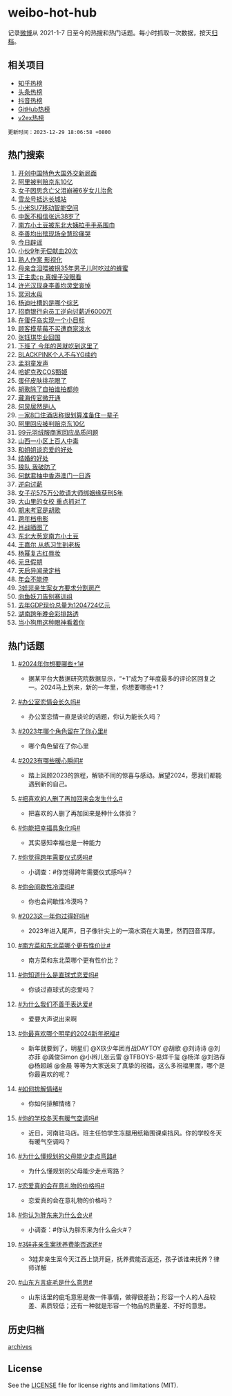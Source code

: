 # weibo-hot-hub

记录[微博](https://www.weibo.com)从 2021-1-7 日至今的热搜和热门话题。每小时抓取一次数据，按天[归档](archives)。

## 相关项目

- [知乎热榜](https://github.com/lonnyzhang423/zhihu-hot-hub)
- [头条热榜](https://github.com/lonnyzhang423/toutiao-hot-hub)
- [抖音热榜](https://github.com/lonnyzhang423/douyin-hot-hub)
- [GitHub热榜](https://github.com/lonnyzhang423/github-hot-hub)
- [v2ex热榜](https://github.com/lonnyzhang423/v2ex-hot-hub)


`更新时间：2023-12-29 18:06:58 +0800`

## 热门搜索

1. [开创中国特色大国外交新局面](https://m.weibo.cn/search?containerid=100103type%3D1%26t%3D10%26q%3D%23%E5%BC%80%E5%88%9B%E4%B8%AD%E5%9B%BD%E7%89%B9%E8%89%B2%E5%A4%A7%E5%9B%BD%E5%A4%96%E4%BA%A4%E6%96%B0%E5%B1%80%E9%9D%A2%23&stream_entry_id=51&isnewpage=1&extparam=seat%3D1%26pos%3D0%26cate%3D10103%26dgr%3D0%26c_type%3D51%26stream_entry_id%3D51%26q%3D%2523%25E5%25BC%2580%25E5%2588%259B%25E4%25B8%25AD%25E5%259B%25BD%25E7%2589%25B9%25E8%2589%25B2%25E5%25A4%25A7%25E5%259B%25BD%25E5%25A4%2596%25E4%25BA%25A4%25E6%2596%25B0%25E5%25B1%2580%25E9%259D%25A2%2523%26filter_type%3Drealtimehot%26display_time%3D1703844417%26pre_seqid%3D17038444174389704359)
1. [阿里被判赔京东10亿](https://m.weibo.cn/search?containerid=100103type%3D1%26t%3D10%26q%3D%23%E9%98%BF%E9%87%8C%E8%A2%AB%E5%88%A4%E8%B5%94%E4%BA%AC%E4%B8%9C10%E4%BA%BF%23&stream_entry_id=31&isnewpage=1&extparam=seat%3D1%26realpos%3D1%26dgr%3D0%26c_type%3D31%26pos%3D0%26lcate%3D5001%26stream_entry_id%3D31%26band_rank%3D1%26flag%3D1%26cate%3D5001%26q%3D%2523%25E9%2598%25BF%25E9%2587%258C%25E8%25A2%25AB%25E5%2588%25A4%25E8%25B5%2594%25E4%25BA%25AC%25E4%25B8%259C10%25E4%25BA%25BF%2523%26filter_type%3Drealtimehot%26display_time%3D1703844417%26pre_seqid%3D17038444174389704359)
1. [女子因思念亡父泪崩被6岁女儿治愈](https://m.weibo.cn/search?containerid=100103type%3D1%26t%3D10%26q%3D%23%E5%A5%B3%E5%AD%90%E5%9B%A0%E6%80%9D%E5%BF%B5%E4%BA%A1%E7%88%B6%E6%B3%AA%E5%B4%A9%E8%A2%AB6%E5%B2%81%E5%A5%B3%E5%84%BF%E6%B2%BB%E6%84%88%23&stream_entry_id=31&isnewpage=1&extparam=seat%3D1%26realpos%3D2%26dgr%3D0%26c_type%3D31%26pos%3D1%26lcate%3D5001%26stream_entry_id%3D31%26band_rank%3D2%26flag%3D32768%26cate%3D5001%26q%3D%2523%25E5%25A5%25B3%25E5%25AD%2590%25E5%259B%25A0%25E6%2580%259D%25E5%25BF%25B5%25E4%25BA%25A1%25E7%2588%25B6%25E6%25B3%25AA%25E5%25B4%25A9%25E8%25A2%25AB6%25E5%25B2%2581%25E5%25A5%25B3%25E5%2584%25BF%25E6%25B2%25BB%25E6%2584%2588%2523%26filter_type%3Drealtimehot%26display_time%3D1703844417%26pre_seqid%3D17038444174389704359)
1. [雪龙号抵达长城站](https://m.weibo.cn/search?containerid=100103type%3D1%26t%3D10%26q%3D%23%E9%9B%AA%E9%BE%99%E5%8F%B7%E6%8A%B5%E8%BE%BE%E9%95%BF%E5%9F%8E%E7%AB%99%23&stream_entry_id=31&isnewpage=1&extparam=seat%3D1%26realpos%3D3%26dgr%3D0%26c_type%3D31%26pos%3D2%26lcate%3D5001%26stream_entry_id%3D31%26band_rank%3D3%26flag%3D1%26cate%3D5001%26q%3D%2523%25E9%259B%25AA%25E9%25BE%2599%25E5%258F%25B7%25E6%258A%25B5%25E8%25BE%25BE%25E9%2595%25BF%25E5%259F%258E%25E7%25AB%2599%2523%26filter_type%3Drealtimehot%26display_time%3D1703844417%26pre_seqid%3D17038444174389704359)
1. [小米SU7移动智能空间](https://m.weibo.cn/search?containerid=100103type%3D1%26t%3D10%26q%3D%23%E5%B0%8F%E7%B1%B3SU7%E7%A7%BB%E5%8A%A8%E6%99%BA%E8%83%BD%E7%A9%BA%E9%97%B4%23&stream_entry_id=31&isnewpage=1&extparam=seat%3D1%26adid%3D217208%26dgr%3D0%26topic_ad%3D1%26c_type%3D31%26is_ad_pos%3D1%26lcate%3D5001%26stream_entry_id%3D31%26band_rank%3D4%26pos%3D3%26cate%3D5001%26q%3D%2523%25E5%25B0%258F%25E7%25B1%25B3SU7%25E7%25A7%25BB%25E5%258A%25A8%25E6%2599%25BA%25E8%2583%25BD%25E7%25A9%25BA%25E9%2597%25B4%2523%26filter_type%3Drealtimehot%26display_time%3D1703844417%26pre_seqid%3D17038444174389704359)
1. [中医不相信张远38岁了](https://m.weibo.cn/search?containerid=100103type%3D1%26t%3D10%26q%3D%E4%B8%AD%E5%8C%BB%E4%B8%8D%E7%9B%B8%E4%BF%A1%E5%BC%A0%E8%BF%9C38%E5%B2%81%E4%BA%86&stream_entry_id=31&isnewpage=1&extparam=seat%3D1%26realpos%3D4%26dgr%3D0%26c_type%3D31%26pos%3D4%26lcate%3D5001%26stream_entry_id%3D31%26band_rank%3D4%26flag%3D1%26cate%3D5001%26q%3D%25E4%25B8%25AD%25E5%258C%25BB%25E4%25B8%258D%25E7%259B%25B8%25E4%25BF%25A1%25E5%25BC%25A0%25E8%25BF%259C38%25E5%25B2%2581%25E4%25BA%2586%26filter_type%3Drealtimehot%26display_time%3D1703844417%26pre_seqid%3D17038444174389704359)
1. [南方小土豆被东北大姨拉手手系围巾](https://m.weibo.cn/search?containerid=100103type%3D1%26t%3D10%26q%3D%23%E5%8D%97%E6%96%B9%E5%B0%8F%E5%9C%9F%E8%B1%86%E8%A2%AB%E4%B8%9C%E5%8C%97%E5%A4%A7%E5%A7%A8%E6%8B%89%E6%89%8B%E6%89%8B%E7%B3%BB%E5%9B%B4%E5%B7%BE%23&stream_entry_id=31&isnewpage=1&extparam=seat%3D1%26realpos%3D5%26dgr%3D0%26c_type%3D31%26pos%3D5%26lcate%3D5001%26stream_entry_id%3D31%26band_rank%3D5%26flag%3D32768%26cate%3D5001%26q%3D%2523%25E5%258D%2597%25E6%2596%25B9%25E5%25B0%258F%25E5%259C%259F%25E8%25B1%2586%25E8%25A2%25AB%25E4%25B8%259C%25E5%258C%2597%25E5%25A4%25A7%25E5%25A7%25A8%25E6%258B%2589%25E6%2589%258B%25E6%2589%258B%25E7%25B3%25BB%25E5%259B%25B4%25E5%25B7%25BE%2523%26filter_type%3Drealtimehot%26display_time%3D1703844417%26pre_seqid%3D17038444174389704359)
1. [李善均出殡现场全慧珍痛哭](https://m.weibo.cn/search?containerid=100103type%3D1%26t%3D10%26q%3D%23%E6%9D%8E%E5%96%84%E5%9D%87%E5%87%BA%E6%AE%A1%E7%8E%B0%E5%9C%BA%E5%85%A8%E6%85%A7%E7%8F%8D%E7%97%9B%E5%93%AD%23&stream_entry_id=31&isnewpage=1&extparam=seat%3D1%26realpos%3D6%26dgr%3D0%26c_type%3D31%26pos%3D6%26lcate%3D5001%26stream_entry_id%3D31%26band_rank%3D6%26flag%3D1%26cate%3D5001%26q%3D%2523%25E6%259D%258E%25E5%2596%2584%25E5%259D%2587%25E5%2587%25BA%25E6%25AE%25A1%25E7%258E%25B0%25E5%259C%25BA%25E5%2585%25A8%25E6%2585%25A7%25E7%258F%258D%25E7%2597%259B%25E5%2593%25AD%2523%26filter_type%3Drealtimehot%26display_time%3D1703844417%26pre_seqid%3D17038444174389704359)
1. [今日辟谣](https://m.weibo.cn/search?containerid=100103type%3D1%26t%3D10%26q%3D%23%E4%BB%8A%E6%97%A5%E8%BE%9F%E8%B0%A3%23&stream_entry_id=31&isnewpage=1&extparam=seat%3D1%26adid%3D215896%26dgr%3D0%26c_type%3D31%26pos%3D7%26lcate%3D5001%26stream_entry_id%3D31%26band_rank%3D7%26is_ad_pos%3D1%26cate%3D5001%26q%3D%2523%25E4%25BB%258A%25E6%2597%25A5%25E8%25BE%259F%25E8%25B0%25A3%2523%26filter_type%3Drealtimehot%26display_time%3D1703844417%26pre_seqid%3D17038444174389704359)
1. [小伙9年无偿献血20次](https://m.weibo.cn/search?containerid=100103type%3D1%26t%3D10%26q%3D%23%E5%B0%8F%E4%BC%999%E5%B9%B4%E6%97%A0%E5%81%BF%E7%8C%AE%E8%A1%8020%E6%AC%A1%23&stream_entry_id=31&isnewpage=1&extparam=seat%3D1%26realpos%3D7%26dgr%3D0%26c_type%3D31%26pos%3D8%26lcate%3D5001%26stream_entry_id%3D31%26band_rank%3D7%26flag%3D32768%26cate%3D5001%26q%3D%2523%25E5%25B0%258F%25E4%25BC%25999%25E5%25B9%25B4%25E6%2597%25A0%25E5%2581%25BF%25E7%258C%25AE%25E8%25A1%258020%25E6%25AC%25A1%2523%26filter_type%3Drealtimehot%26display_time%3D1703844417%26pre_seqid%3D17038444174389704359)
1. [熟人作案 影视化](https://m.weibo.cn/search?containerid=100103type%3D1%26t%3D10%26q%3D%E7%86%9F%E4%BA%BA%E4%BD%9C%E6%A1%88+%E5%BD%B1%E8%A7%86%E5%8C%96&stream_entry_id=31&isnewpage=1&extparam=seat%3D1%26realpos%3D8%26dgr%3D0%26c_type%3D31%26pos%3D9%26lcate%3D5001%26stream_entry_id%3D31%26band_rank%3D8%26flag%3D0%26cate%3D5001%26q%3D%25E7%2586%259F%25E4%25BA%25BA%25E4%25BD%259C%25E6%25A1%2588%2520%25E5%25BD%25B1%25E8%25A7%2586%25E5%258C%2596%26filter_type%3Drealtimehot%26display_time%3D1703844417%26pre_seqid%3D17038444174389704359)
1. [母亲含泪喂被拐35年男子儿时吃过的蜂蜜](https://m.weibo.cn/search?containerid=100103type%3D1%26t%3D10%26q%3D%23%E6%AF%8D%E4%BA%B2%E5%90%AB%E6%B3%AA%E5%96%82%E8%A2%AB%E6%8B%9035%E5%B9%B4%E7%94%B7%E5%AD%90%E5%84%BF%E6%97%B6%E5%90%83%E8%BF%87%E7%9A%84%E8%9C%82%E8%9C%9C%23&stream_entry_id=31&isnewpage=1&extparam=seat%3D1%26realpos%3D9%26dgr%3D0%26c_type%3D31%26pos%3D10%26lcate%3D5001%26stream_entry_id%3D31%26band_rank%3D9%26flag%3D2%26cate%3D5001%26q%3D%2523%25E6%25AF%258D%25E4%25BA%25B2%25E5%2590%25AB%25E6%25B3%25AA%25E5%2596%2582%25E8%25A2%25AB%25E6%258B%259035%25E5%25B9%25B4%25E7%2594%25B7%25E5%25AD%2590%25E5%2584%25BF%25E6%2597%25B6%25E5%2590%2583%25E8%25BF%2587%25E7%259A%2584%25E8%259C%2582%25E8%259C%259C%2523%26filter_type%3Drealtimehot%26display_time%3D1703844417%26pre_seqid%3D17038444174389704359)
1. [正主卖cp 真嫂子没眼看](https://m.weibo.cn/search?containerid=100103type%3D1%26t%3D10%26q%3D%E6%AD%A3%E4%B8%BB%E5%8D%96cp+%E7%9C%9F%E5%AB%82%E5%AD%90%E6%B2%A1%E7%9C%BC%E7%9C%8B&stream_entry_id=31&isnewpage=1&extparam=seat%3D1%26realpos%3D10%26dgr%3D0%26c_type%3D31%26pos%3D11%26lcate%3D5001%26stream_entry_id%3D31%26band_rank%3D10%26flag%3D16%26cate%3D5001%26q%3D%25E6%25AD%25A3%25E4%25B8%25BB%25E5%258D%2596cp%2520%25E7%259C%259F%25E5%25AB%2582%25E5%25AD%2590%25E6%25B2%25A1%25E7%259C%25BC%25E7%259C%258B%26filter_type%3Drealtimehot%26display_time%3D1703844417%26pre_seqid%3D17038444174389704359)
1. [许光汉现身李善均灵堂哀悼](https://m.weibo.cn/search?containerid=100103type%3D1%26t%3D10%26q%3D%23%E8%AE%B8%E5%85%89%E6%B1%89%E7%8E%B0%E8%BA%AB%E6%9D%8E%E5%96%84%E5%9D%87%E7%81%B5%E5%A0%82%E5%93%80%E6%82%BC%23&stream_entry_id=31&isnewpage=1&extparam=seat%3D1%26realpos%3D11%26dgr%3D0%26c_type%3D31%26pos%3D12%26lcate%3D5001%26stream_entry_id%3D31%26band_rank%3D11%26flag%3D1%26cate%3D5001%26q%3D%2523%25E8%25AE%25B8%25E5%2585%2589%25E6%25B1%2589%25E7%258E%25B0%25E8%25BA%25AB%25E6%259D%258E%25E5%2596%2584%25E5%259D%2587%25E7%2581%25B5%25E5%25A0%2582%25E5%2593%2580%25E6%2582%25BC%2523%26filter_type%3Drealtimehot%26display_time%3D1703844417%26pre_seqid%3D17038444174389704359)
1. [冥河水母](https://m.weibo.cn/search?containerid=100103type%3D1%26t%3D10%26q%3D%E5%86%A5%E6%B2%B3%E6%B0%B4%E6%AF%8D&stream_entry_id=31&isnewpage=1&extparam=seat%3D1%26realpos%3D12%26dgr%3D0%26c_type%3D31%26pos%3D13%26lcate%3D5001%26stream_entry_id%3D31%26band_rank%3D12%26flag%3D1%26cate%3D5001%26q%3D%25E5%2586%25A5%25E6%25B2%25B3%25E6%25B0%25B4%25E6%25AF%258D%26filter_type%3Drealtimehot%26display_time%3D1703844417%26pre_seqid%3D17038444174389704359)
1. [杨迪吐槽的是哪个综艺](https://m.weibo.cn/search?containerid=100103type%3D1%26t%3D10%26q%3D%E6%9D%A8%E8%BF%AA%E5%90%90%E6%A7%BD%E7%9A%84%E6%98%AF%E5%93%AA%E4%B8%AA%E7%BB%BC%E8%89%BA&stream_entry_id=31&isnewpage=1&extparam=seat%3D1%26realpos%3D13%26dgr%3D0%26c_type%3D31%26pos%3D14%26lcate%3D5001%26stream_entry_id%3D31%26band_rank%3D13%26flag%3D1%26cate%3D5001%26q%3D%25E6%259D%25A8%25E8%25BF%25AA%25E5%2590%2590%25E6%25A7%25BD%25E7%259A%2584%25E6%2598%25AF%25E5%2593%25AA%25E4%25B8%25AA%25E7%25BB%25BC%25E8%2589%25BA%26filter_type%3Drealtimehot%26display_time%3D1703844417%26pre_seqid%3D17038444174389704359)
1. [招商银行向员工逆向讨薪近6000万](https://m.weibo.cn/search?containerid=100103type%3D1%26t%3D10%26q%3D%23%E6%8B%9B%E5%95%86%E9%93%B6%E8%A1%8C%E5%90%91%E5%91%98%E5%B7%A5%E9%80%86%E5%90%91%E8%AE%A8%E8%96%AA%E8%BF%916000%E4%B8%87%23&stream_entry_id=31&isnewpage=1&extparam=seat%3D1%26realpos%3D14%26dgr%3D0%26c_type%3D31%26pos%3D15%26lcate%3D5001%26stream_entry_id%3D31%26band_rank%3D14%26flag%3D2%26cate%3D5001%26q%3D%2523%25E6%258B%259B%25E5%2595%2586%25E9%2593%25B6%25E8%25A1%258C%25E5%2590%2591%25E5%2591%2598%25E5%25B7%25A5%25E9%2580%2586%25E5%2590%2591%25E8%25AE%25A8%25E8%2596%25AA%25E8%25BF%25916000%25E4%25B8%2587%2523%26filter_type%3Drealtimehot%26display_time%3D1703844417%26pre_seqid%3D17038444174389704359)
1. [在蛋仔岛实现一个小目标](https://m.weibo.cn/search?containerid=100103type%3D1%26t%3D10%26q%3D%23%E5%9C%A8%E8%9B%8B%E4%BB%94%E5%B2%9B%E5%AE%9E%E7%8E%B0%E4%B8%80%E4%B8%AA%E5%B0%8F%E7%9B%AE%E6%A0%87%23&stream_entry_id=31&isnewpage=1&extparam=seat%3D1%26adid%3D216302%26realpos%3D15%26dgr%3D0%26c_type%3D31%26pos%3D16%26lcate%3D5001%26stream_entry_id%3D31%26band_rank%3D15%26flag%3D0%26cate%3D5001%26q%3D%2523%25E5%259C%25A8%25E8%259B%258B%25E4%25BB%2594%25E5%25B2%259B%25E5%25AE%259E%25E7%258E%25B0%25E4%25B8%2580%25E4%25B8%25AA%25E5%25B0%258F%25E7%259B%25AE%25E6%25A0%2587%2523%26filter_type%3Drealtimehot%26display_time%3D1703844417%26pre_seqid%3D17038444174389704359)
1. [顾客摸草莓不买遭商家泼水](https://m.weibo.cn/search?containerid=100103type%3D1%26t%3D10%26q%3D%23%E9%A1%BE%E5%AE%A2%E6%91%B8%E8%8D%89%E8%8E%93%E4%B8%8D%E4%B9%B0%E9%81%AD%E5%95%86%E5%AE%B6%E6%B3%BC%E6%B0%B4%23&stream_entry_id=31&isnewpage=1&extparam=seat%3D1%26realpos%3D16%26dgr%3D0%26c_type%3D31%26pos%3D17%26lcate%3D5001%26stream_entry_id%3D31%26band_rank%3D16%26flag%3D2%26cate%3D5001%26q%3D%2523%25E9%25A1%25BE%25E5%25AE%25A2%25E6%2591%25B8%25E8%258D%2589%25E8%258E%2593%25E4%25B8%258D%25E4%25B9%25B0%25E9%2581%25AD%25E5%2595%2586%25E5%25AE%25B6%25E6%25B3%25BC%25E6%25B0%25B4%2523%26filter_type%3Drealtimehot%26display_time%3D1703844417%26pre_seqid%3D17038444174389704359)
1. [张钰琪毕业回国](https://m.weibo.cn/search?containerid=100103type%3D1%26t%3D10%26q%3D%23%E5%BC%A0%E9%92%B0%E7%90%AA%E6%AF%95%E4%B8%9A%E5%9B%9E%E5%9B%BD%23&stream_entry_id=31&isnewpage=1&extparam=seat%3D1%26realpos%3D17%26dgr%3D0%26c_type%3D31%26pos%3D18%26lcate%3D5001%26stream_entry_id%3D31%26band_rank%3D17%26flag%3D2%26cate%3D5001%26q%3D%2523%25E5%25BC%25A0%25E9%2592%25B0%25E7%2590%25AA%25E6%25AF%2595%25E4%25B8%259A%25E5%259B%259E%25E5%259B%25BD%2523%26filter_type%3Drealtimehot%26display_time%3D1703844417%26pre_seqid%3D17038444174389704359)
1. [下班了 今年的苦就吃到这里了](https://m.weibo.cn/search?containerid=100103type%3D1%26t%3D10%26q%3D%E4%B8%8B%E7%8F%AD%E4%BA%86+%E4%BB%8A%E5%B9%B4%E7%9A%84%E8%8B%A6%E5%B0%B1%E5%90%83%E5%88%B0%E8%BF%99%E9%87%8C%E4%BA%86&stream_entry_id=31&isnewpage=1&extparam=seat%3D1%26realpos%3D18%26dgr%3D0%26c_type%3D31%26pos%3D19%26lcate%3D5001%26stream_entry_id%3D31%26band_rank%3D18%26flag%3D1%26cate%3D5001%26q%3D%25E4%25B8%258B%25E7%258F%25AD%25E4%25BA%2586%2520%25E4%25BB%258A%25E5%25B9%25B4%25E7%259A%2584%25E8%258B%25A6%25E5%25B0%25B1%25E5%2590%2583%25E5%2588%25B0%25E8%25BF%2599%25E9%2587%258C%25E4%25BA%2586%26filter_type%3Drealtimehot%26display_time%3D1703844417%26pre_seqid%3D17038444174389704359)
1. [BLACKPINK个人不与YG续约](https://m.weibo.cn/search?containerid=100103type%3D1%26t%3D10%26q%3D%23BLACKPINK%E4%B8%AA%E4%BA%BA%E4%B8%8D%E4%B8%8EYG%E7%BB%AD%E7%BA%A6%23&stream_entry_id=31&isnewpage=1&extparam=seat%3D1%26realpos%3D19%26dgr%3D0%26c_type%3D31%26pos%3D20%26lcate%3D5001%26stream_entry_id%3D31%26band_rank%3D19%26flag%3D2%26cate%3D5001%26q%3D%2523BLACKPINK%25E4%25B8%25AA%25E4%25BA%25BA%25E4%25B8%258D%25E4%25B8%258EYG%25E7%25BB%25AD%25E7%25BA%25A6%2523%26filter_type%3Drealtimehot%26display_time%3D1703844417%26pre_seqid%3D17038444174389704359)
1. [孟羽童发声](https://m.weibo.cn/search?containerid=100103type%3D1%26t%3D10%26q%3D%23%E5%AD%9F%E7%BE%BD%E7%AB%A5%E5%8F%91%E5%A3%B0%23&stream_entry_id=31&isnewpage=1&extparam=seat%3D1%26realpos%3D20%26dgr%3D0%26c_type%3D31%26pos%3D21%26lcate%3D5001%26stream_entry_id%3D31%26band_rank%3D20%26flag%3D0%26cate%3D5001%26q%3D%2523%25E5%25AD%259F%25E7%25BE%25BD%25E7%25AB%25A5%25E5%258F%2591%25E5%25A3%25B0%2523%26filter_type%3Drealtimehot%26display_time%3D1703844417%26pre_seqid%3D17038444174389704359)
1. [哈妮克孜COS甄姬](https://m.weibo.cn/search?containerid=100103type%3D1%26t%3D10%26q%3D%23%E5%93%88%E5%A6%AE%E5%85%8B%E5%AD%9CCOS%E7%94%84%E5%A7%AC%23&stream_entry_id=31&isnewpage=1&extparam=seat%3D1%26adid%3D217611%26realpos%3D21%26dgr%3D0%26c_type%3D31%26pos%3D22%26lcate%3D5001%26stream_entry_id%3D31%26band_rank%3D21%26flag%3D0%26cate%3D5001%26q%3D%2523%25E5%2593%2588%25E5%25A6%25AE%25E5%2585%258B%25E5%25AD%259CCOS%25E7%2594%2584%25E5%25A7%25AC%2523%26filter_type%3Drealtimehot%26display_time%3D1703844417%26pre_seqid%3D17038444174389704359)
1. [蛋仔皮肤挑花眼了](https://m.weibo.cn/search?containerid=100103type%3D1%26t%3D10%26q%3D%23%E8%9B%8B%E4%BB%94%E7%9A%AE%E8%82%A4%E6%8C%91%E8%8A%B1%E7%9C%BC%E4%BA%86%23&stream_entry_id=31&isnewpage=1&extparam=seat%3D1%26adid%3D216336%26realpos%3D22%26dgr%3D0%26c_type%3D31%26pos%3D23%26lcate%3D5001%26stream_entry_id%3D31%26band_rank%3D22%26flag%3D0%26cate%3D5001%26q%3D%2523%25E8%259B%258B%25E4%25BB%2594%25E7%259A%25AE%25E8%2582%25A4%25E6%258C%2591%25E8%258A%25B1%25E7%259C%25BC%25E4%25BA%2586%2523%26filter_type%3Drealtimehot%26display_time%3D1703844417%26pre_seqid%3D17038444174389704359)
1. [胡歌除了自拍谁拍都帅](https://m.weibo.cn/search?containerid=100103type%3D1%26t%3D10%26q%3D%E8%83%A1%E6%AD%8C%E9%99%A4%E4%BA%86%E8%87%AA%E6%8B%8D%E8%B0%81%E6%8B%8D%E9%83%BD%E5%B8%85&stream_entry_id=31&isnewpage=1&extparam=seat%3D1%26realpos%3D23%26dgr%3D0%26c_type%3D31%26pos%3D24%26lcate%3D5001%26stream_entry_id%3D31%26band_rank%3D23%26flag%3D0%26cate%3D5001%26q%3D%25E8%2583%25A1%25E6%25AD%258C%25E9%2599%25A4%25E4%25BA%2586%25E8%2587%25AA%25E6%258B%258D%25E8%25B0%2581%25E6%258B%258D%25E9%2583%25BD%25E5%25B8%2585%26filter_type%3Drealtimehot%26display_time%3D1703844417%26pre_seqid%3D17038444174389704359)
1. [藏海传官微开通](https://m.weibo.cn/search?containerid=100103type%3D1%26t%3D10%26q%3D%23%E8%97%8F%E6%B5%B7%E4%BC%A0%E5%AE%98%E5%BE%AE%E5%BC%80%E9%80%9A%23&stream_entry_id=31&isnewpage=1&extparam=seat%3D1%26realpos%3D24%26dgr%3D0%26c_type%3D31%26pos%3D25%26lcate%3D5001%26stream_entry_id%3D31%26band_rank%3D24%26flag%3D1%26cate%3D5001%26q%3D%2523%25E8%2597%258F%25E6%25B5%25B7%25E4%25BC%25A0%25E5%25AE%2598%25E5%25BE%25AE%25E5%25BC%2580%25E9%2580%259A%2523%26filter_type%3Drealtimehot%26display_time%3D1703844417%26pre_seqid%3D17038444174389704359)
1. [何炅居然是i人](https://m.weibo.cn/search?containerid=100103type%3D1%26t%3D10%26q%3D%23%E4%BD%95%E7%82%85%E5%B1%85%E7%84%B6%E6%98%AFi%E4%BA%BA%23&stream_entry_id=31&isnewpage=1&extparam=seat%3D1%26realpos%3D25%26dgr%3D0%26c_type%3D31%26pos%3D26%26lcate%3D5001%26stream_entry_id%3D31%26band_rank%3D25%26flag%3D0%26cate%3D5001%26q%3D%2523%25E4%25BD%2595%25E7%2582%2585%25E5%25B1%2585%25E7%2584%25B6%25E6%2598%25AFi%25E4%25BA%25BA%2523%26filter_type%3Drealtimehot%26display_time%3D1703844417%26pre_seqid%3D17038444174389704359)
1. [一家8口住酒店称很划算准备住一辈子](https://m.weibo.cn/search?containerid=100103type%3D1%26t%3D10%26q%3D%23%E4%B8%80%E5%AE%B68%E5%8F%A3%E4%BD%8F%E9%85%92%E5%BA%97%E7%A7%B0%E5%BE%88%E5%88%92%E7%AE%97%E5%87%86%E5%A4%87%E4%BD%8F%E4%B8%80%E8%BE%88%E5%AD%90%23&stream_entry_id=31&isnewpage=1&extparam=seat%3D1%26realpos%3D26%26dgr%3D0%26c_type%3D31%26pos%3D27%26lcate%3D5001%26stream_entry_id%3D31%26band_rank%3D26%26flag%3D0%26cate%3D5001%26q%3D%2523%25E4%25B8%2580%25E5%25AE%25B68%25E5%258F%25A3%25E4%25BD%258F%25E9%2585%2592%25E5%25BA%2597%25E7%25A7%25B0%25E5%25BE%2588%25E5%2588%2592%25E7%25AE%2597%25E5%2587%2586%25E5%25A4%2587%25E4%25BD%258F%25E4%25B8%2580%25E8%25BE%2588%25E5%25AD%2590%2523%26filter_type%3Drealtimehot%26display_time%3D1703844417%26pre_seqid%3D17038444174389704359)
1. [阿里回应被判赔京东10亿](https://m.weibo.cn/search?containerid=100103type%3D1%26t%3D10%26q%3D%23%E9%98%BF%E9%87%8C%E5%9B%9E%E5%BA%94%E8%A2%AB%E5%88%A4%E8%B5%94%E4%BA%AC%E4%B8%9C10%E4%BA%BF%23&stream_entry_id=31&isnewpage=1&extparam=seat%3D1%26realpos%3D27%26dgr%3D0%26c_type%3D31%26pos%3D28%26lcate%3D5001%26stream_entry_id%3D31%26band_rank%3D27%26flag%3D1%26cate%3D5001%26q%3D%2523%25E9%2598%25BF%25E9%2587%258C%25E5%259B%259E%25E5%25BA%2594%25E8%25A2%25AB%25E5%2588%25A4%25E8%25B5%2594%25E4%25BA%25AC%25E4%25B8%259C10%25E4%25BA%25BF%2523%26filter_type%3Drealtimehot%26display_time%3D1703844417%26pre_seqid%3D17038444174389704359)
1. [99元羽绒服商家回应品质问题](https://m.weibo.cn/search?containerid=100103type%3D1%26t%3D10%26q%3D%2399%E5%85%83%E7%BE%BD%E7%BB%92%E6%9C%8D%E5%95%86%E5%AE%B6%E5%9B%9E%E5%BA%94%E5%93%81%E8%B4%A8%E9%97%AE%E9%A2%98%23&stream_entry_id=31&isnewpage=1&extparam=seat%3D1%26realpos%3D28%26dgr%3D0%26c_type%3D31%26pos%3D29%26lcate%3D5001%26stream_entry_id%3D31%26band_rank%3D28%26flag%3D1%26cate%3D5001%26q%3D%252399%25E5%2585%2583%25E7%25BE%25BD%25E7%25BB%2592%25E6%259C%258D%25E5%2595%2586%25E5%25AE%25B6%25E5%259B%259E%25E5%25BA%2594%25E5%2593%2581%25E8%25B4%25A8%25E9%2597%25AE%25E9%25A2%2598%2523%26filter_type%3Drealtimehot%26display_time%3D1703844417%26pre_seqid%3D17038444174389704359)
1. [山西一小区上百人中毒](https://m.weibo.cn/search?containerid=100103type%3D1%26t%3D10%26q%3D%23%E5%B1%B1%E8%A5%BF%E4%B8%80%E5%B0%8F%E5%8C%BA%E4%B8%8A%E7%99%BE%E4%BA%BA%E4%B8%AD%E6%AF%92%23&stream_entry_id=31&isnewpage=1&extparam=seat%3D1%26realpos%3D29%26dgr%3D0%26c_type%3D31%26pos%3D30%26lcate%3D5001%26stream_entry_id%3D31%26band_rank%3D29%26flag%3D0%26cate%3D5001%26q%3D%2523%25E5%25B1%25B1%25E8%25A5%25BF%25E4%25B8%2580%25E5%25B0%258F%25E5%258C%25BA%25E4%25B8%258A%25E7%2599%25BE%25E4%25BA%25BA%25E4%25B8%25AD%25E6%25AF%2592%2523%26filter_type%3Drealtimehot%26display_time%3D1703844417%26pre_seqid%3D17038444174389704359)
1. [和姐姐谈恋爱的好处](https://m.weibo.cn/search?containerid=100103type%3D1%26t%3D10%26q%3D%23%E5%92%8C%E5%A7%90%E5%A7%90%E8%B0%88%E6%81%8B%E7%88%B1%E7%9A%84%E5%A5%BD%E5%A4%84%23&stream_entry_id=31&isnewpage=1&extparam=seat%3D1%26realpos%3D30%26dgr%3D0%26c_type%3D31%26pos%3D31%26lcate%3D5001%26stream_entry_id%3D31%26band_rank%3D30%26flag%3D1%26cate%3D5001%26q%3D%2523%25E5%2592%258C%25E5%25A7%2590%25E5%25A7%2590%25E8%25B0%2588%25E6%2581%258B%25E7%2588%25B1%25E7%259A%2584%25E5%25A5%25BD%25E5%25A4%2584%2523%26filter_type%3Drealtimehot%26display_time%3D1703844417%26pre_seqid%3D17038444174389704359)
1. [结婚的好处](https://m.weibo.cn/search?containerid=100103type%3D1%26t%3D10%26q%3D%E7%BB%93%E5%A9%9A%E7%9A%84%E5%A5%BD%E5%A4%84&stream_entry_id=31&isnewpage=1&extparam=seat%3D1%26realpos%3D31%26dgr%3D0%26c_type%3D31%26pos%3D32%26lcate%3D5001%26stream_entry_id%3D31%26band_rank%3D31%26flag%3D1%26cate%3D5001%26q%3D%25E7%25BB%2593%25E5%25A9%259A%25E7%259A%2584%25E5%25A5%25BD%25E5%25A4%2584%26filter_type%3Drealtimehot%26display_time%3D1703844417%26pre_seqid%3D17038444174389704359)
1. [狼队 我破防了](https://m.weibo.cn/search?containerid=100103type%3D1%26t%3D10%26q%3D%E7%8B%BC%E9%98%9F+%E6%88%91%E7%A0%B4%E9%98%B2%E4%BA%86&stream_entry_id=31&isnewpage=1&extparam=seat%3D1%26realpos%3D32%26dgr%3D0%26c_type%3D31%26pos%3D33%26lcate%3D5001%26stream_entry_id%3D31%26band_rank%3D32%26flag%3D0%26cate%3D5001%26q%3D%25E7%258B%25BC%25E9%2598%259F%2520%25E6%2588%2591%25E7%25A0%25B4%25E9%2598%25B2%25E4%25BA%2586%26filter_type%3Drealtimehot%26display_time%3D1703844417%26pre_seqid%3D17038444174389704359)
1. [何猷君抽中香港澳门一日游](https://m.weibo.cn/search?containerid=100103type%3D1%26t%3D10%26q%3D%E4%BD%95%E7%8C%B7%E5%90%9B%E6%8A%BD%E4%B8%AD%E9%A6%99%E6%B8%AF%E6%BE%B3%E9%97%A8%E4%B8%80%E6%97%A5%E6%B8%B8&stream_entry_id=31&isnewpage=1&extparam=seat%3D1%26realpos%3D33%26dgr%3D0%26c_type%3D31%26pos%3D34%26lcate%3D5001%26stream_entry_id%3D31%26band_rank%3D33%26flag%3D0%26cate%3D5001%26q%3D%25E4%25BD%2595%25E7%258C%25B7%25E5%2590%259B%25E6%258A%25BD%25E4%25B8%25AD%25E9%25A6%2599%25E6%25B8%25AF%25E6%25BE%25B3%25E9%2597%25A8%25E4%25B8%2580%25E6%2597%25A5%25E6%25B8%25B8%26filter_type%3Drealtimehot%26display_time%3D1703844417%26pre_seqid%3D17038444174389704359)
1. [逆向讨薪](https://m.weibo.cn/search?containerid=100103type%3D1%26t%3D10%26q%3D%E9%80%86%E5%90%91%E8%AE%A8%E8%96%AA&stream_entry_id=31&isnewpage=1&extparam=seat%3D1%26realpos%3D34%26dgr%3D0%26c_type%3D31%26pos%3D35%26lcate%3D5001%26stream_entry_id%3D31%26band_rank%3D34%26flag%3D1%26cate%3D5001%26q%3D%25E9%2580%2586%25E5%2590%2591%25E8%25AE%25A8%25E8%2596%25AA%26filter_type%3Drealtimehot%26display_time%3D1703844417%26pre_seqid%3D17038444174389704359)
1. [女子花575万公款请大师绑姻缘获刑5年](https://m.weibo.cn/search?containerid=100103type%3D1%26t%3D10%26q%3D%23%E5%A5%B3%E5%AD%90%E8%8A%B1575%E4%B8%87%E5%85%AC%E6%AC%BE%E8%AF%B7%E5%A4%A7%E5%B8%88%E7%BB%91%E5%A7%BB%E7%BC%98%E8%8E%B7%E5%88%915%E5%B9%B4%23&stream_entry_id=31&isnewpage=1&extparam=seat%3D1%26realpos%3D35%26dgr%3D0%26c_type%3D31%26pos%3D36%26lcate%3D5001%26stream_entry_id%3D31%26band_rank%3D35%26flag%3D0%26cate%3D5001%26q%3D%2523%25E5%25A5%25B3%25E5%25AD%2590%25E8%258A%25B1575%25E4%25B8%2587%25E5%2585%25AC%25E6%25AC%25BE%25E8%25AF%25B7%25E5%25A4%25A7%25E5%25B8%2588%25E7%25BB%2591%25E5%25A7%25BB%25E7%25BC%2598%25E8%258E%25B7%25E5%2588%25915%25E5%25B9%25B4%2523%26filter_type%3Drealtimehot%26display_time%3D1703844417%26pre_seqid%3D17038444174389704359)
1. [大山里的女校 重点抓对了](https://m.weibo.cn/search?containerid=100103type%3D1%26t%3D10%26q%3D%E5%A4%A7%E5%B1%B1%E9%87%8C%E7%9A%84%E5%A5%B3%E6%A0%A1+%E9%87%8D%E7%82%B9%E6%8A%93%E5%AF%B9%E4%BA%86&stream_entry_id=31&isnewpage=1&extparam=seat%3D1%26realpos%3D36%26dgr%3D0%26c_type%3D31%26pos%3D37%26lcate%3D5001%26stream_entry_id%3D31%26band_rank%3D36%26flag%3D1%26cate%3D5001%26q%3D%25E5%25A4%25A7%25E5%25B1%25B1%25E9%2587%258C%25E7%259A%2584%25E5%25A5%25B3%25E6%25A0%25A1%2520%25E9%2587%258D%25E7%2582%25B9%25E6%258A%2593%25E5%25AF%25B9%25E4%25BA%2586%26filter_type%3Drealtimehot%26display_time%3D1703844417%26pre_seqid%3D17038444174389704359)
1. [期末考官是胡歌](https://m.weibo.cn/search?containerid=100103type%3D1%26t%3D10%26q%3D%23%E6%9C%9F%E6%9C%AB%E8%80%83%E5%AE%98%E6%98%AF%E8%83%A1%E6%AD%8C%23&stream_entry_id=31&isnewpage=1&extparam=seat%3D1%26realpos%3D37%26dgr%3D0%26c_type%3D31%26pos%3D38%26lcate%3D5001%26stream_entry_id%3D31%26band_rank%3D37%26flag%3D0%26cate%3D5001%26q%3D%2523%25E6%259C%259F%25E6%259C%25AB%25E8%2580%2583%25E5%25AE%2598%25E6%2598%25AF%25E8%2583%25A1%25E6%25AD%258C%2523%26filter_type%3Drealtimehot%26display_time%3D1703844417%26pre_seqid%3D17038444174389704359)
1. [跨年档电影](https://m.weibo.cn/search?containerid=100103type%3D1%26t%3D10%26q%3D%E8%B7%A8%E5%B9%B4%E6%A1%A3%E7%94%B5%E5%BD%B1&stream_entry_id=31&isnewpage=1&extparam=seat%3D1%26realpos%3D38%26dgr%3D0%26c_type%3D31%26pos%3D39%26lcate%3D5001%26stream_entry_id%3D31%26band_rank%3D38%26flag%3D1%26cate%3D5001%26q%3D%25E8%25B7%25A8%25E5%25B9%25B4%25E6%25A1%25A3%25E7%2594%25B5%25E5%25BD%25B1%26filter_type%3Drealtimehot%26display_time%3D1703844417%26pre_seqid%3D17038444174389704359)
1. [肖战晒图了](https://m.weibo.cn/search?containerid=100103type%3D1%26t%3D10%26q%3D%23%E8%82%96%E6%88%98%E6%99%92%E5%9B%BE%E4%BA%86%23&stream_entry_id=31&isnewpage=1&extparam=seat%3D1%26realpos%3D39%26dgr%3D0%26c_type%3D31%26pos%3D40%26lcate%3D5001%26stream_entry_id%3D31%26band_rank%3D39%26flag%3D0%26cate%3D5001%26q%3D%2523%25E8%2582%2596%25E6%2588%2598%25E6%2599%2592%25E5%259B%25BE%25E4%25BA%2586%2523%26filter_type%3Drealtimehot%26display_time%3D1703844417%26pre_seqid%3D17038444174389704359)
1. [东北大葱宠南方小土豆](https://m.weibo.cn/search?containerid=100103type%3D1%26t%3D10%26q%3D%E4%B8%9C%E5%8C%97%E5%A4%A7%E8%91%B1%E5%AE%A0%E5%8D%97%E6%96%B9%E5%B0%8F%E5%9C%9F%E8%B1%86&stream_entry_id=31&isnewpage=1&extparam=seat%3D1%26realpos%3D40%26dgr%3D0%26c_type%3D31%26pos%3D41%26lcate%3D5001%26stream_entry_id%3D31%26band_rank%3D40%26flag%3D1%26cate%3D5001%26q%3D%25E4%25B8%259C%25E5%258C%2597%25E5%25A4%25A7%25E8%2591%25B1%25E5%25AE%25A0%25E5%258D%2597%25E6%2596%25B9%25E5%25B0%258F%25E5%259C%259F%25E8%25B1%2586%26filter_type%3Drealtimehot%26display_time%3D1703844417%26pre_seqid%3D17038444174389704359)
1. [王嘉尔 从练习生到老板](https://m.weibo.cn/search?containerid=100103type%3D1%26t%3D10%26q%3D%E7%8E%8B%E5%98%89%E5%B0%94+%E4%BB%8E%E7%BB%83%E4%B9%A0%E7%94%9F%E5%88%B0%E8%80%81%E6%9D%BF&stream_entry_id=31&isnewpage=1&extparam=seat%3D1%26realpos%3D41%26dgr%3D0%26c_type%3D31%26pos%3D42%26lcate%3D5001%26stream_entry_id%3D31%26band_rank%3D41%26flag%3D0%26cate%3D5001%26q%3D%25E7%258E%258B%25E5%2598%2589%25E5%25B0%2594%2520%25E4%25BB%258E%25E7%25BB%2583%25E4%25B9%25A0%25E7%2594%259F%25E5%2588%25B0%25E8%2580%2581%25E6%259D%25BF%26filter_type%3Drealtimehot%26display_time%3D1703844417%26pre_seqid%3D17038444174389704359)
1. [杨幂复古红唇妆](https://m.weibo.cn/search?containerid=100103type%3D1%26t%3D10%26q%3D%23%E6%9D%A8%E5%B9%82%E5%A4%8D%E5%8F%A4%E7%BA%A2%E5%94%87%E5%A6%86%23&stream_entry_id=31&isnewpage=1&extparam=seat%3D1%26realpos%3D42%26dgr%3D0%26c_type%3D31%26pos%3D43%26lcate%3D5001%26stream_entry_id%3D31%26band_rank%3D42%26flag%3D0%26cate%3D5001%26q%3D%2523%25E6%259D%25A8%25E5%25B9%2582%25E5%25A4%258D%25E5%258F%25A4%25E7%25BA%25A2%25E5%2594%2587%25E5%25A6%2586%2523%26filter_type%3Drealtimehot%26display_time%3D1703844417%26pre_seqid%3D17038444174389704359)
1. [元旦假期](https://m.weibo.cn/search?containerid=100103type%3D1%26t%3D10%26q%3D%E5%85%83%E6%97%A6%E5%81%87%E6%9C%9F&stream_entry_id=31&isnewpage=1&extparam=seat%3D1%26realpos%3D43%26dgr%3D0%26c_type%3D31%26pos%3D44%26lcate%3D5001%26stream_entry_id%3D31%26band_rank%3D43%26flag%3D1%26cate%3D5001%26q%3D%25E5%2585%2583%25E6%2597%25A6%25E5%2581%2587%25E6%259C%259F%26filter_type%3Drealtimehot%26display_time%3D1703844417%26pre_seqid%3D17038444174389704359)
1. [天启异闻录定档](https://m.weibo.cn/search?containerid=100103type%3D1%26t%3D10%26q%3D%23%E5%A4%A9%E5%90%AF%E5%BC%82%E9%97%BB%E5%BD%95%E5%AE%9A%E6%A1%A3%23&stream_entry_id=31&isnewpage=1&extparam=seat%3D1%26realpos%3D44%26dgr%3D0%26c_type%3D31%26pos%3D45%26lcate%3D5001%26stream_entry_id%3D31%26band_rank%3D44%26flag%3D0%26cate%3D5001%26q%3D%2523%25E5%25A4%25A9%25E5%2590%25AF%25E5%25BC%2582%25E9%2597%25BB%25E5%25BD%2595%25E5%25AE%259A%25E6%25A1%25A3%2523%26filter_type%3Drealtimehot%26display_time%3D1703844417%26pre_seqid%3D17038444174389704359)
1. [年会不能停](https://m.weibo.cn/search?containerid=100103type%3D1%26t%3D10%26q%3D%E5%B9%B4%E4%BC%9A%E4%B8%8D%E8%83%BD%E5%81%9C&stream_entry_id=31&isnewpage=1&extparam=seat%3D1%26realpos%3D45%26dgr%3D0%26c_type%3D31%26pos%3D46%26lcate%3D5001%26stream_entry_id%3D31%26band_rank%3D45%26flag%3D1%26cate%3D5001%26q%3D%25E5%25B9%25B4%25E4%25BC%259A%25E4%25B8%258D%25E8%2583%25BD%25E5%2581%259C%26filter_type%3Drealtimehot%26display_time%3D1703844417%26pre_seqid%3D17038444174389704359)
1. [3娃非亲生案女方要求分割房产](https://m.weibo.cn/search?containerid=100103type%3D1%26t%3D10%26q%3D%233%E5%A8%83%E9%9D%9E%E4%BA%B2%E7%94%9F%E6%A1%88%E5%A5%B3%E6%96%B9%E8%A6%81%E6%B1%82%E5%88%86%E5%89%B2%E6%88%BF%E4%BA%A7%23&stream_entry_id=31&isnewpage=1&extparam=seat%3D1%26realpos%3D46%26dgr%3D0%26c_type%3D31%26pos%3D47%26lcate%3D5001%26stream_entry_id%3D31%26band_rank%3D46%26flag%3D0%26cate%3D5001%26q%3D%25233%25E5%25A8%2583%25E9%259D%259E%25E4%25BA%25B2%25E7%2594%259F%25E6%25A1%2588%25E5%25A5%25B3%25E6%2596%25B9%25E8%25A6%2581%25E6%25B1%2582%25E5%2588%2586%25E5%2589%25B2%25E6%2588%25BF%25E4%25BA%25A7%2523%26filter_type%3Drealtimehot%26display_time%3D1703844417%26pre_seqid%3D17038444174389704359)
1. [向鱼妖刀告别赛训组](https://m.weibo.cn/search?containerid=100103type%3D1%26t%3D10%26q%3D%23%E5%90%91%E9%B1%BC%E5%A6%96%E5%88%80%E5%91%8A%E5%88%AB%E8%B5%9B%E8%AE%AD%E7%BB%84%23&stream_entry_id=31&isnewpage=1&extparam=seat%3D1%26realpos%3D47%26dgr%3D0%26c_type%3D31%26pos%3D48%26lcate%3D5001%26stream_entry_id%3D31%26band_rank%3D47%26flag%3D1%26cate%3D5001%26q%3D%2523%25E5%2590%2591%25E9%25B1%25BC%25E5%25A6%2596%25E5%2588%2580%25E5%2591%258A%25E5%2588%25AB%25E8%25B5%259B%25E8%25AE%25AD%25E7%25BB%2584%2523%26filter_type%3Drealtimehot%26display_time%3D1703844417%26pre_seqid%3D17038444174389704359)
1. [去年GDP现价总量为1204724亿元](https://m.weibo.cn/search?containerid=100103type%3D1%26t%3D10%26q%3D%23%E5%8E%BB%E5%B9%B4GDP%E7%8E%B0%E4%BB%B7%E6%80%BB%E9%87%8F%E4%B8%BA1204724%E4%BA%BF%E5%85%83%23&stream_entry_id=31&isnewpage=1&extparam=seat%3D1%26realpos%3D48%26dgr%3D0%26c_type%3D31%26pos%3D49%26lcate%3D5001%26stream_entry_id%3D31%26band_rank%3D48%26flag%3D1%26cate%3D5001%26q%3D%2523%25E5%258E%25BB%25E5%25B9%25B4GDP%25E7%258E%25B0%25E4%25BB%25B7%25E6%2580%25BB%25E9%2587%258F%25E4%25B8%25BA1204724%25E4%25BA%25BF%25E5%2585%2583%2523%26filter_type%3Drealtimehot%26display_time%3D1703844417%26pre_seqid%3D17038444174389704359)
1. [湖南跨年晚会彩排路透](https://m.weibo.cn/search?containerid=100103type%3D1%26t%3D10%26q%3D%23%E6%B9%96%E5%8D%97%E8%B7%A8%E5%B9%B4%E6%99%9A%E4%BC%9A%E5%BD%A9%E6%8E%92%E8%B7%AF%E9%80%8F%23&stream_entry_id=31&isnewpage=1&extparam=seat%3D1%26realpos%3D49%26dgr%3D0%26c_type%3D31%26pos%3D50%26lcate%3D5001%26stream_entry_id%3D31%26band_rank%3D49%26flag%3D0%26cate%3D5001%26q%3D%2523%25E6%25B9%2596%25E5%258D%2597%25E8%25B7%25A8%25E5%25B9%25B4%25E6%2599%259A%25E4%25BC%259A%25E5%25BD%25A9%25E6%258E%2592%25E8%25B7%25AF%25E9%2580%258F%2523%26filter_type%3Drealtimehot%26display_time%3D1703844417%26pre_seqid%3D17038444174389704359)
1. [当小狗用这种眼神看着你](https://m.weibo.cn/search?containerid=100103type%3D1%26t%3D10%26q%3D%E5%BD%93%E5%B0%8F%E7%8B%97%E7%94%A8%E8%BF%99%E7%A7%8D%E7%9C%BC%E7%A5%9E%E7%9C%8B%E7%9D%80%E4%BD%A0&stream_entry_id=31&isnewpage=1&extparam=seat%3D1%26realpos%3D50%26dgr%3D0%26c_type%3D31%26pos%3D51%26lcate%3D5001%26stream_entry_id%3D31%26band_rank%3D50%26flag%3D0%26cate%3D5001%26q%3D%25E5%25BD%2593%25E5%25B0%258F%25E7%258B%2597%25E7%2594%25A8%25E8%25BF%2599%25E7%25A7%258D%25E7%259C%25BC%25E7%25A5%259E%25E7%259C%258B%25E7%259D%2580%25E4%25BD%25A0%26filter_type%3Drealtimehot%26display_time%3D1703844417%26pre_seqid%3D17038444174389704359)

## 热门话题

1. [#2024年你想要哪些+1#](https://m.weibo.cn/search?containerid=231522type%3D1%26t%3D10%26q%3D%232024%E5%B9%B4%E4%BD%A0%E6%83%B3%E8%A6%81%E5%93%AA%E4%BA%9B%2B1%23&stream_entry_id=128&isnewpage=1&extparam=seat%3D1%26lcate%3D5004%26dgr%3D0%26pos%3D1-0-0%26c_type%3D128%26unitid%3D1703839621831%26cate%3D5004%26display_time%3D1703844418%26pre_seqid%3D170384441853000562192)
    - 据某平台大数据研究院数据显示，“+1”成为了年度最多的评论区回复之一。2024马上到来，新的一年里，你想要哪些+1？

1. [#办公室恋情会长久吗#](https://m.weibo.cn/search?containerid=231522type%3D1%26t%3D10%26q%3D%23%E5%8A%9E%E5%85%AC%E5%AE%A4%E6%81%8B%E6%83%85%E4%BC%9A%E9%95%BF%E4%B9%85%E5%90%97%23&stream_entry_id=128&isnewpage=1&extparam=seat%3D1%26lcate%3D5004%26dgr%3D0%26pos%3D1-0-1%26c_type%3D128%26unitid%3D1703839320418%26cate%3D5004%26display_time%3D1703844418%26pre_seqid%3D170384441853000562192)
    - 办公室恋情一直是谈论的话题，你认为能长久吗？

1. [#2023年哪个角色留在了你心里#](https://m.weibo.cn/search?containerid=231522type%3D1%26t%3D10%26q%3D%232023%E5%B9%B4%E5%93%AA%E4%B8%AA%E8%A7%92%E8%89%B2%E7%95%99%E5%9C%A8%E4%BA%86%E4%BD%A0%E5%BF%83%E9%87%8C%23&stream_entry_id=128&isnewpage=1&extparam=seat%3D1%26lcate%3D5004%26dgr%3D0%26pos%3D1-0-2%26c_type%3D128%26unitid%3D1703835130516%26cate%3D5004%26display_time%3D1703844418%26pre_seqid%3D170384441853000562192)
    - 哪个角色留在了你心里

1. [#2023有哪些暖心瞬间#](https://m.weibo.cn/search?containerid=231522type%3D1%26t%3D10%26q%3D%232023%E6%9C%89%E5%93%AA%E4%BA%9B%E6%9A%96%E5%BF%83%E7%9E%AC%E9%97%B4%23&stream_entry_id=128&isnewpage=1&extparam=seat%3D1%26lcate%3D5004%26dgr%3D0%26pos%3D1-0-3%26c_type%3D128%26unitid%3D1703815661957%26cate%3D5004%26display_time%3D1703844418%26pre_seqid%3D170384441853000562192)
    - 踏上回顾2023的旅程，解锁不同的惊喜与感动。展望2024，愿我们都能遇到新的自己。

1. [#把喜欢的人删了再加回来会发生什么#](https://m.weibo.cn/search?containerid=231522type%3D1%26t%3D10%26q%3D%23%E6%8A%8A%E5%96%9C%E6%AC%A2%E7%9A%84%E4%BA%BA%E5%88%A0%E4%BA%86%E5%86%8D%E5%8A%A0%E5%9B%9E%E6%9D%A5%E4%BC%9A%E5%8F%91%E7%94%9F%E4%BB%80%E4%B9%88%23&stream_entry_id=128&isnewpage=1&extparam=seat%3D1%26lcate%3D5004%26dgr%3D0%26pos%3D1-0-4%26c_type%3D128%26unitid%3D1703669235654%26cate%3D5004%26display_time%3D1703844418%26pre_seqid%3D170384441853000562192)
    - 把喜欢的人删了再加回来是种什么体验？

1. [#你能把幸福具象化吗#](https://m.weibo.cn/search?containerid=231522type%3D1%26t%3D10%26q%3D%23%E4%BD%A0%E8%83%BD%E6%8A%8A%E5%B9%B8%E7%A6%8F%E5%85%B7%E8%B1%A1%E5%8C%96%E5%90%97%23&stream_entry_id=128&isnewpage=1&extparam=seat%3D1%26lcate%3D5004%26dgr%3D0%26pos%3D1-0-5%26c_type%3D128%26unitid%3D1703759550618%26cate%3D5004%26display_time%3D1703844418%26pre_seqid%3D170384441853000562192)
    - 其实感知幸福也是一种能力

1. [#你觉得跨年需要仪式感吗#](https://m.weibo.cn/search?containerid=231522type%3D1%26t%3D10%26q%3D%23%E4%BD%A0%E8%A7%89%E5%BE%97%E8%B7%A8%E5%B9%B4%E9%9C%80%E8%A6%81%E4%BB%AA%E5%BC%8F%E6%84%9F%E5%90%97%23&stream_entry_id=128&isnewpage=1&extparam=seat%3D1%26lcate%3D5004%26dgr%3D0%26pos%3D1-0-6%26c_type%3D128%26unitid%3D1703827961194%26cate%3D5004%26display_time%3D1703844418%26pre_seqid%3D170384441853000562192)
    - 小调查：#你觉得跨年需要仪式感吗#？

1. [#你会间歇性冷漠吗#](https://m.weibo.cn/search?containerid=231522type%3D1%26t%3D10%26q%3D%23%E4%BD%A0%E4%BC%9A%E9%97%B4%E6%AD%87%E6%80%A7%E5%86%B7%E6%BC%A0%E5%90%97%23&stream_entry_id=128&isnewpage=1&extparam=seat%3D1%26lcate%3D5004%26dgr%3D0%26pos%3D1-0-7%26c_type%3D128%26unitid%3D1703730138917%26cate%3D5004%26display_time%3D1703844418%26pre_seqid%3D170384441853000562192)
    - 你也会间歇性冷漠吗？

1. [#2023这一年你过得好吗#](https://m.weibo.cn/search?containerid=231522type%3D1%26t%3D10%26q%3D%232023%E8%BF%99%E4%B8%80%E5%B9%B4%E4%BD%A0%E8%BF%87%E5%BE%97%E5%A5%BD%E5%90%97%23&stream_entry_id=128&isnewpage=1&extparam=seat%3D1%26lcate%3D5004%26dgr%3D0%26pos%3D1-0-8%26c_type%3D128%26unitid%3D1703690867145%26cate%3D5004%26display_time%3D1703844418%26pre_seqid%3D170384441853000562192)
    - 2023年进入尾声，日子像针尖上的一滴水滴在大海里，然而回音浑厚。

1. [#南方菜和东北菜哪个更有性价比#](https://m.weibo.cn/search?containerid=231522type%3D1%26t%3D10%26q%3D%23%E5%8D%97%E6%96%B9%E8%8F%9C%E5%92%8C%E4%B8%9C%E5%8C%97%E8%8F%9C%E5%93%AA%E4%B8%AA%E6%9B%B4%E6%9C%89%E6%80%A7%E4%BB%B7%E6%AF%94%23&stream_entry_id=128&isnewpage=1&extparam=seat%3D1%26lcate%3D5004%26dgr%3D0%26pos%3D1-0-9%26c_type%3D128%26unitid%3D1703770341496%26cate%3D5004%26display_time%3D1703844418%26pre_seqid%3D170384441853000562192)
    - 南方菜和东北菜哪个更有性价比？

1. [#你知道什么是直球式恋爱吗#](https://m.weibo.cn/search?containerid=231522type%3D1%26t%3D10%26q%3D%23%E4%BD%A0%E7%9F%A5%E9%81%93%E4%BB%80%E4%B9%88%E6%98%AF%E7%9B%B4%E7%90%83%E5%BC%8F%E6%81%8B%E7%88%B1%E5%90%97%23&stream_entry_id=128&isnewpage=1&extparam=seat%3D1%26lcate%3D5004%26dgr%3D0%26pos%3D1-0-10%26c_type%3D128%26unitid%3D1703682475015%26cate%3D5004%26display_time%3D1703844418%26pre_seqid%3D170384441853000562192)
    - 你谈过直球式的恋爱吗？

1. [#为什么我们不善于表达爱#](https://m.weibo.cn/search?containerid=231522type%3D1%26t%3D10%26q%3D%23%E4%B8%BA%E4%BB%80%E4%B9%88%E6%88%91%E4%BB%AC%E4%B8%8D%E5%96%84%E4%BA%8E%E8%A1%A8%E8%BE%BE%E7%88%B1%23&stream_entry_id=128&isnewpage=1&extparam=seat%3D1%26lcate%3D5004%26dgr%3D0%26pos%3D1-0-11%26c_type%3D128%26unitid%3D1703770975615%26cate%3D5004%26display_time%3D1703844418%26pre_seqid%3D170384441853000562192)
    - 爱要大声说出来啊

1. [#你最喜欢哪个明星的2024新年祝福#](https://m.weibo.cn/search?containerid=231522type%3D1%26t%3D10%26q%3D%23%E4%BD%A0%E6%9C%80%E5%96%9C%E6%AC%A2%E5%93%AA%E4%B8%AA%E6%98%8E%E6%98%9F%E7%9A%842024%E6%96%B0%E5%B9%B4%E7%A5%9D%E7%A6%8F%23&stream_entry_id=128&isnewpage=1&extparam=seat%3D1%26lcate%3D5004%26dgr%3D0%26pos%3D1-0-12%26c_type%3D128%26unitid%3D1703839926498%26cate%3D5004%26display_time%3D1703844418%26pre_seqid%3D170384441853000562192)
    - 新年就要到了，明星们 @X玖少年团肖战DAYTOY @胡歌 @刘诗诗 @刘亦菲 @龚俊Simon @小辫儿张云雷 @TFBOYS-易烊千玺 @杨洋 @刘浩存 @杨超越 @金晨 等等为大家送来了真挚的祝福，这么多祝福里面，哪个是你最喜欢的呢？

1. [#如何排解情绪#](https://m.weibo.cn/search?containerid=231522type%3D1%26t%3D10%26q%3D%23%E5%A6%82%E4%BD%95%E6%8E%92%E8%A7%A3%E6%83%85%E7%BB%AA%23&stream_entry_id=128&isnewpage=1&extparam=seat%3D1%26lcate%3D5004%26dgr%3D0%26pos%3D1-0-13%26c_type%3D128%26unitid%3D1703820153352%26cate%3D5004%26display_time%3D1703844418%26pre_seqid%3D170384441853000562192)
    - 你如何排解情绪？

1. [#你的学校冬天有暖气空调吗#](https://m.weibo.cn/search?containerid=231522type%3D1%26t%3D10%26q%3D%23%E4%BD%A0%E7%9A%84%E5%AD%A6%E6%A0%A1%E5%86%AC%E5%A4%A9%E6%9C%89%E6%9A%96%E6%B0%94%E7%A9%BA%E8%B0%83%E5%90%97%23&stream_entry_id=128&isnewpage=1&extparam=seat%3D1%26lcate%3D5004%26dgr%3D0%26pos%3D1-0-14%26c_type%3D128%26unitid%3D1703815657477%26cate%3D5004%26display_time%3D1703844418%26pre_seqid%3D170384441853000562192)
    - 近日，河南驻马店。班主任怕学生冻腿用纸箱围课桌挡风。你的学校冬天有暖气空调吗？ ​

1. [#为什么懂规划的父母能少走点弯路#](https://m.weibo.cn/search?containerid=231522type%3D1%26t%3D10%26q%3D%23%E4%B8%BA%E4%BB%80%E4%B9%88%E6%87%82%E8%A7%84%E5%88%92%E7%9A%84%E7%88%B6%E6%AF%8D%E8%83%BD%E5%B0%91%E8%B5%B0%E7%82%B9%E5%BC%AF%E8%B7%AF%23&stream_entry_id=128&isnewpage=1&extparam=seat%3D1%26lcate%3D5004%26dgr%3D0%26pos%3D1-0-15%26c_type%3D128%26unitid%3D1703770345091%26cate%3D5004%26display_time%3D1703844418%26pre_seqid%3D170384441853000562192)
    - 为什么懂规划的父母能少走点弯路？

1. [#恋爱真的会在意礼物的价格吗#](https://m.weibo.cn/search?containerid=231522type%3D1%26t%3D10%26q%3D%23%E6%81%8B%E7%88%B1%E7%9C%9F%E7%9A%84%E4%BC%9A%E5%9C%A8%E6%84%8F%E7%A4%BC%E7%89%A9%E7%9A%84%E4%BB%B7%E6%A0%BC%E5%90%97%23&stream_entry_id=128&isnewpage=1&extparam=seat%3D1%26lcate%3D5004%26dgr%3D0%26pos%3D1-0-16%26c_type%3D128%26unitid%3D1703769758489%26cate%3D5004%26display_time%3D1703844418%26pre_seqid%3D170384441853000562192)
    - 恋爱真的会在意礼物的价格吗？

1. [#你认为胖东来为什么会火#](https://m.weibo.cn/search?containerid=231522type%3D1%26t%3D10%26q%3D%23%E4%BD%A0%E8%AE%A4%E4%B8%BA%E8%83%96%E4%B8%9C%E6%9D%A5%E4%B8%BA%E4%BB%80%E4%B9%88%E4%BC%9A%E7%81%AB%23&stream_entry_id=128&isnewpage=1&extparam=seat%3D1%26lcate%3D5004%26dgr%3D0%26pos%3D1-0-17%26c_type%3D128%26unitid%3D1703768579987%26cate%3D5004%26display_time%3D1703844418%26pre_seqid%3D170384441853000562192)
    - 小调查：#你认为胖东来为什么会火#？

1. [#3娃非亲生案抚养费能否返还#](https://m.weibo.cn/search?containerid=231522type%3D1%26t%3D10%26q%3D%233%E5%A8%83%E9%9D%9E%E4%BA%B2%E7%94%9F%E6%A1%88%E6%8A%9A%E5%85%BB%E8%B4%B9%E8%83%BD%E5%90%A6%E8%BF%94%E8%BF%98%23&stream_entry_id=128&isnewpage=1&extparam=seat%3D1%26lcate%3D5004%26dgr%3D0%26pos%3D1-0-18%26c_type%3D128%26unitid%3D1703754162244%26cate%3D5004%26display_time%3D1703844418%26pre_seqid%3D170384441853000562192)
    - 3娃非亲生案今天江西上饶开庭，抚养费能否返还，孩子该谁来抚养？律师详解

1. [#山东方言疵毛是什么意思#](https://m.weibo.cn/search?containerid=231522type%3D1%26t%3D10%26q%3D%23%E5%B1%B1%E4%B8%9C%E6%96%B9%E8%A8%80%E7%96%B5%E6%AF%9B%E6%98%AF%E4%BB%80%E4%B9%88%E6%84%8F%E6%80%9D%23&stream_entry_id=128&isnewpage=1&extparam=seat%3D1%26lcate%3D5004%26dgr%3D0%26pos%3D1-0-19%26c_type%3D128%26unitid%3D1703754158487%26cate%3D5004%26display_time%3D1703844418%26pre_seqid%3D170384441853000562192)
    - 山东话里的疵毛意思是做一件事情，做得很差劲；形容一个人的人品较差、素质较低；还有一种就是形容一个物品的质量差、不好的意思。


## 历史归档

[archives](archives)

## License

See the [LICENSE](LICENSE) file for license rights and limitations (MIT).
